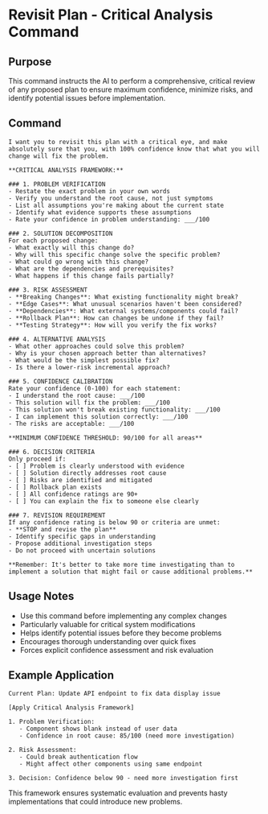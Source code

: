 # Revisit Plan - Critical Analysis Command

## Purpose
This command instructs the AI to perform a comprehensive, critical review of any proposed plan to ensure maximum confidence, minimize risks, and identify potential issues before implementation.

## Command

```
I want you to revisit this plan with a critical eye, and make absolutely sure that you, with 100% confidence know that what you will change will fix the problem.

**CRITICAL ANALYSIS FRAMEWORK:**

### 1. PROBLEM VERIFICATION
- Restate the exact problem in your own words
- Verify you understand the root cause, not just symptoms  
- List all assumptions you're making about the current state
- Identify what evidence supports these assumptions
- Rate your confidence in problem understanding: ___/100

### 2. SOLUTION DECOMPOSITION
For each proposed change:
- What exactly will this change do?
- Why will this specific change solve the specific problem?
- What could go wrong with this change?
- What are the dependencies and prerequisites?
- What happens if this change fails partially?

### 3. RISK ASSESSMENT
- **Breaking Changes**: What existing functionality might break?
- **Edge Cases**: What unusual scenarios haven't been considered?
- **Dependencies**: What external systems/components could fail?
- **Rollback Plan**: How can changes be undone if they fail?
- **Testing Strategy**: How will you verify the fix works?

### 4. ALTERNATIVE ANALYSIS
- What other approaches could solve this problem?
- Why is your chosen approach better than alternatives?
- What would be the simplest possible fix?
- Is there a lower-risk incremental approach?

### 5. CONFIDENCE CALIBRATION
Rate your confidence (0-100) for each statement:
- I understand the root cause: ___/100
- This solution will fix the problem: ___/100  
- This solution won't break existing functionality: ___/100
- I can implement this solution correctly: ___/100
- The risks are acceptable: ___/100

**MINIMUM CONFIDENCE THRESHOLD: 90/100 for all areas**

### 6. DECISION CRITERIA
Only proceed if:
- [ ] Problem is clearly understood with evidence
- [ ] Solution directly addresses root cause
- [ ] Risks are identified and mitigated
- [ ] Rollback plan exists
- [ ] All confidence ratings are 90+ 
- [ ] You can explain the fix to someone else clearly

### 7. REVISION REQUIREMENT
If any confidence rating is below 90 or criteria are unmet:
- **STOP and revise the plan**
- Identify specific gaps in understanding
- Propose additional investigation steps
- Do not proceed with uncertain solutions

**Remember: It's better to take more time investigating than to implement a solution that might fail or cause additional problems.**
```

## Usage Notes

- Use this command before implementing any complex changes
- Particularly valuable for critical system modifications
- Helps identify potential issues before they become problems  
- Encourages thorough understanding over quick fixes
- Forces explicit confidence assessment and risk evaluation

## Example Application

```
Current Plan: Update API endpoint to fix data display issue

[Apply Critical Analysis Framework]

1. Problem Verification: 
   - Component shows blank instead of user data
   - Confidence in root cause: 85/100 (need more investigation)

2. Risk Assessment:
   - Could break authentication flow
   - Might affect other components using same endpoint
   
3. Decision: Confidence below 90 - need more investigation first
```

This framework ensures systematic evaluation and prevents hasty implementations that could introduce new problems.